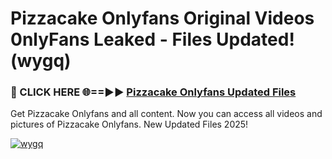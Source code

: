 # Pizzacake Onlyfans Original Videos 0nlyFans Leaked - Files Updated! (wygq)

<h3>🔴 CLICK HERE 🌐==►► <a href="https://tinyurl.com/2jnfzry5" rel="nofollow">Pizzacake Onlyfans Updated Files</a></h3>

Get Pizzacake Onlyfans and all content. Now you can access all videos and pictures of Pizzacake Onlyfans. New Updated Files 2025!

[![wygq](https://i.imgur.com/GyGTBgg.gif)](https://tinyurl.com/2jnfzry5)
